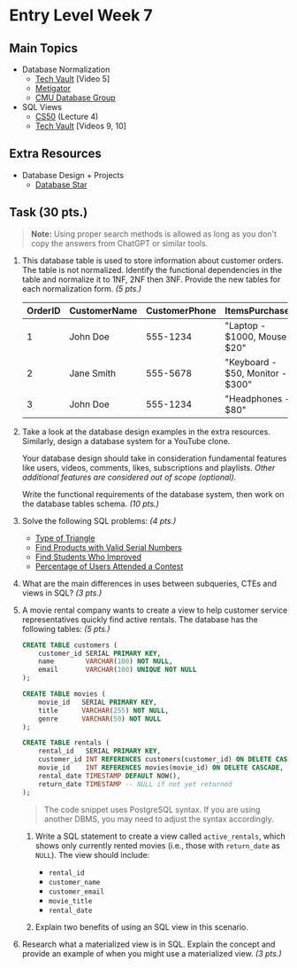 # Entry Level Week 7

## Main Topics

* Database Normalization
    - [Tech Vault](https://www.youtube.com/playlist?list=PLE8kQVoC67Py5LnCUHp_wp2uzbaBZWSmx) [Video 5]
    - [Metigator](https://www.youtube.com/watch?v=0Jps8KJSjy4)
    - [CMU Database Group](https://www.youtube.com/watch?v=ltMB_dyhxqk)
* SQL Views
    - [CS50](https://www.youtube.com/playlist?list=PLhQjrBD2T382v1MBjNOhPu9SiJ1fsD4C0) (Lecture 4)
    - [Tech Vault](https://www.youtube.com/playlist?list=PLE8kQVoC67Py5LnCUHp_wp2uzbaBZWSmx) [Videos 9, 10]

## Extra Resources

* Database Design + Projects
    - [Database Star](https://www.youtube.com/playlist?list=PLZDOU071E4v6epq3GS0IqZicZc3xwwBN_)

## Task (30 pts.)

> **Note:** Using proper search methods is allowed as long as you don't copy the answers from ChatGPT or similar tools.

1. This database table is used to store information about customer orders. The table is not normalized. Identify the functional dependencies in the table and normalize it to 1NF, 2NF then 3NF. Provide the new tables for each normalization form. _(5 pts.)_
    
    | OrderID | CustomerName | CustomerPhone | ItemsPurchased                         | TotalAmount |
    |---------|-------------|---------------|----------------------------------------|-------------|
    | 1       | John Doe    | 555-1234      | "Laptop - $1000, Mouse - $20"         | $1020       |
    | 2       | Jane Smith  | 555-5678      | "Keyboard - $50, Monitor - $300"      | $350        |
    | 3       | John Doe    | 555-1234      | "Headphones - $80"                    | $80         |

2. Take a look at the database design examples in the extra resources. Similarly, design a database system for a YouTube clone.

    Your database design should take in consideration fundamental features like users, videos, comments, likes, subscriptions and playlists. _Other additional features are considered out of scope (optional)._

    Write the functional requirements of the database system, then work on the database tables schema. _(10 pts.)_

3. Solve the following SQL problems: _(4 pts.)_
    - [Type of Triangle](https://www.hackerrank.com/challenges/what-type-of-triangle/problem?isFullScreen=true)
    - [Find Products with Valid Serial Numbers](https://leetcode.com/problems/find-products-with-valid-serial-numbers/description/)
    - [Find Students Who Improved](https://leetcode.com/problems/find-students-who-improved/description/)
    - [Percentage of Users Attended a Contest](https://leetcode.com/problems/percentage-of-users-attended-a-contest/description/)

4. What are the main differences in uses between subqueries, CTEs and views in SQL? _(3 pts.)_

5. A movie rental company wants to create a view to help customer service representatives quickly find active rentals. The database has the following tables: _(5 pts.)_
    ```sql
    CREATE TABLE customers (
        customer_id SERIAL PRIMARY KEY,
        name        VARCHAR(100) NOT NULL,
        email       VARCHAR(100) UNIQUE NOT NULL
    );

    CREATE TABLE movies (
        movie_id   SERIAL PRIMARY KEY,
        title      VARCHAR(255) NOT NULL,
        genre      VARCHAR(50) NOT NULL
    );

    CREATE TABLE rentals (
        rental_id   SERIAL PRIMARY KEY,
        customer_id INT REFERENCES customers(customer_id) ON DELETE CASCADE,
        movie_id    INT REFERENCES movies(movie_id) ON DELETE CASCADE,
        rental_date TIMESTAMP DEFAULT NOW(),
        return_date TIMESTAMP -- NULL if not yet returned
    );
    ```

    > The code snippet uses PostgreSQL syntax. If you are using another DBMS, you may need to adjust the syntax accordingly.

    1. Write a SQL statement to create a view called `active_rentals`, which shows only currently rented movies (i.e., those with `return_date` as `NULL`). The view should include:

        - `rental_id`
        - `customer_name`
        - `customer_email`
        - `movie_title`
        - `rental_date`

    2. Explain two benefits of using an SQL view in this scenario.

6. Research what a materialized view is in SQL. Explain the concept and provide an example of when you might use a materialized view. _(3 pts.)_